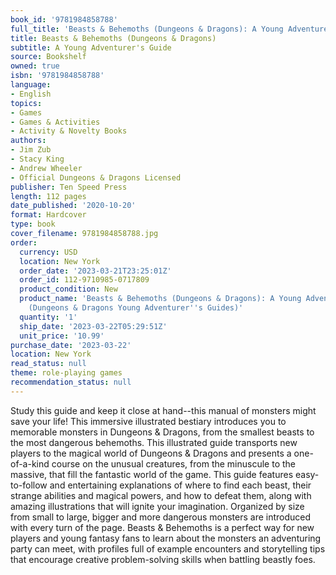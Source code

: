 ```yaml
---
book_id: '9781984858788'
full_title: 'Beasts & Behemoths (Dungeons & Dragons): A Young Adventurer''s Guide'
title: Beasts & Behemoths (Dungeons & Dragons)
subtitle: A Young Adventurer's Guide
source: Bookshelf
owned: true
isbn: '9781984858788'
language:
- English
topics:
- Games
- Games & Activities
- Activity & Novelty Books
authors:
- Jim Zub
- Stacy King
- Andrew Wheeler
- Official Dungeons & Dragons Licensed
publisher: Ten Speed Press
length: 112 pages
date_published: '2020-10-20'
format: Hardcover
type: book
cover_filename: 9781984858788.jpg
order:
  currency: USD
  location: New York
  order_date: '2023-03-21T23:25:01Z'
  order_id: 112-9710985-0717809
  product_condition: New
  product_name: 'Beasts & Behemoths (Dungeons & Dragons): A Young Adventurer''s Guide
    (Dungeons & Dragons Young Adventurer''s Guides)'
  quantity: '1'
  ship_date: '2023-03-22T05:29:51Z'
  unit_price: '10.99'
purchase_date: '2023-03-22'
location: New York
read_status: null
theme: role-playing games
recommendation_status: null
---
```

Study this guide and keep it close at hand--this manual of monsters might save your life! This immersive illustrated bestiary introduces you to memorable monsters in Dungeons & Dragons, from the smallest beasts to the most dangerous behemoths.
This illustrated guide transports new players to the magical world of Dungeons & Dragons and presents a one-of-a-kind course on the unusual creatures, from the minuscule to the massive, that fill the fantastic world of the game. This guide features easy-to-follow and entertaining explanations of where to find each beast, their strange abilities and magical powers, and how to defeat them, along with amazing illustrations that will ignite your imagination. Organized by size from small to large, bigger and more dangerous monsters are introduced with every turn of the page.
Beasts & Behemoths is a perfect way for new players and young fantasy fans to learn about the monsters an adventuring party can meet, with profiles full of example encounters and storytelling tips that encourage creative problem-solving skills when battling beastly foes.
